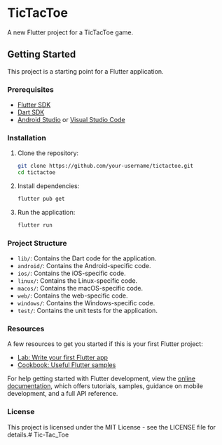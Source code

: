 # TicTacToe

A new Flutter project for a TicTacToe game.

## Getting Started

This project is a starting point for a Flutter application.

### Prerequisites

- [Flutter SDK](https://flutter.dev/docs/get-started/install)
- [Dart SDK](https://dart.dev/get-dart)
- [Android Studio](https://developer.android.com/studio) or [Visual Studio Code](https://code.visualstudio.com/)

### Installation

1. Clone the repository:
    ```sh
    git clone https://github.com/your-username/tictactoe.git
    cd tictactoe
    ```

2. Install dependencies:
    ```sh
    flutter pub get
    ```

3. Run the application:
    ```sh
    flutter run
    ```

### Project Structure

- `lib/`: Contains the Dart code for the application.
- `android/`: Contains the Android-specific code.
- `ios/`: Contains the iOS-specific code.
- `linux/`: Contains the Linux-specific code.
- `macos/`: Contains the macOS-specific code.
- `web/`: Contains the web-specific code.
- `windows/`: Contains the Windows-specific code.
- `test/`: Contains the unit tests for the application.

### Resources

A few resources to get you started if this is your first Flutter project:

- [Lab: Write your first Flutter app](https://docs.flutter.dev/get-started/codelab)
- [Cookbook: Useful Flutter samples](https://docs.flutter.dev/cookbook)

For help getting started with Flutter development, view the
[online documentation](https://docs.flutter.dev/), which offers tutorials,
samples, guidance on mobile development, and a full API reference.

### License

This project is licensed under the MIT License - see the LICENSE file for details.#   T i c - T a c _ T o e  
 